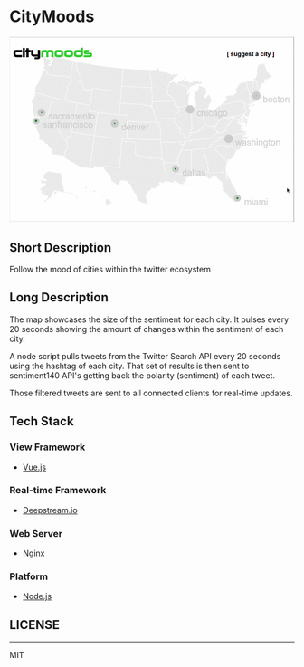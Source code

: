 # CityMoods

![CityMoods Gif Screencast](static/citymoods.gif)

## Short Description
Follow the mood of cities within the twitter ecosystem

## Long Description
The map showcases the size of the sentiment for each city. It pulses every 20 seconds showing the amount of changes within the sentiment of each city.

A node script pulls tweets from the Twitter Search API every 20 seconds using the hashtag of each city. That set of results is then sent to sentiment140 API's getting back the polarity (sentiment) of each tweet.

Those filtered tweets are sent to all connected clients for real-time updates.

## Tech Stack
### View Framework
- [Vue.js](http://vuejs.org/)

### Real-time Framework
- [Deepstream.io](http://deepstream.io)

### Web Server
- [Nginx](https://www.nginx.com/)

### Platform
- [Node.js](https://nodejs.org)

## LICENSE
---

MIT